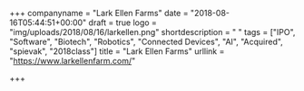 +++
companyname = "Lark Ellen Farms"
date = "2018-08-16T05:44:51+00:00"
draft = true
logo = "img/uploads/2018/08/16/larkellen.png"
shortdescription = " "
tags = ["IPO", "Software", "Biotech", "Robotics", "Connected Devices", "AI", "Acquired", "spievak", "2018class"]
title = "Lark Ellen Farms"
urllink = "https://www.larkellenfarm.com/"

+++
